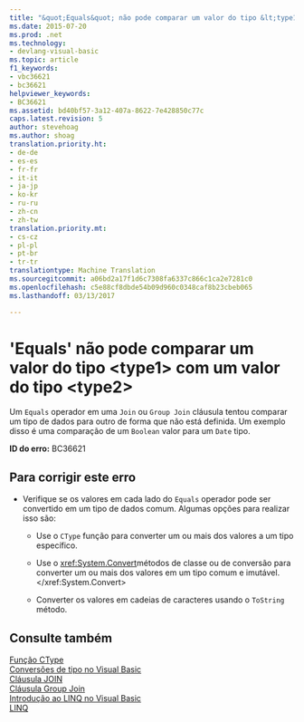 ```yaml
---
title: "&quot;Equals&quot; não pode comparar um valor do tipo &lt;type1&gt; com um valor do tipo &lt;type2&gt; | Documentos do Microsoft"
ms.date: 2015-07-20
ms.prod: .net
ms.technology:
- devlang-visual-basic
ms.topic: article
f1_keywords:
- vbc36621
- bc36621
helpviewer_keywords:
- BC36621
ms.assetid: bd40bf57-3a12-407a-8622-7e428850c77c
caps.latest.revision: 5
author: stevehoag
ms.author: shoag
translation.priority.ht:
- de-de
- es-es
- fr-fr
- it-it
- ja-jp
- ko-kr
- ru-ru
- zh-cn
- zh-tw
translation.priority.mt:
- cs-cz
- pl-pl
- pt-br
- tr-tr
translationtype: Machine Translation
ms.sourcegitcommit: a06bd2a17f1d6c7308fa6337c866c1ca2e7281c0
ms.openlocfilehash: c5e88cf8dbde54b09d960c0348caf8b23cbeb065
ms.lasthandoff: 03/13/2017

---
```

# <a name="39equals39-cannot-compare-a-value-of-type-lttype1gt-with-a-value-of-type-lttype2gt"></a>'Equals' não pode comparar um valor do tipo &lt;type1&gt; com um valor do tipo &lt;type2&gt;
Um `Equals` operador em uma `Join` ou `Group Join` cláusula tentou comparar um tipo de dados para outro de forma que não está definida. Um exemplo disso é uma comparação de um `Boolean` valor para um `Date` tipo.  
  
 **ID do erro:** BC36621  
  
## <a name="to-correct-this-error"></a>Para corrigir este erro  
  
-   Verifique se os valores em cada lado do `Equals` operador pode ser convertido em um tipo de dados comum. Algumas opções para realizar isso são:  
  
    -   Use o `CType` função para converter um ou mais dos valores a um tipo específico.  
  
    -   Use o <xref:System.Convert>métodos de classe ou de conversão para converter um ou mais dos valores em um tipo comum e imutável.</xref:System.Convert>  
  
    -   Converter os valores em cadeias de caracteres usando o `ToString` método.  
  
## <a name="see-also"></a>Consulte também  
 [Função CType](../../visual-basic/language-reference/functions/ctype-function.md)   
 [Conversões de tipo no Visual Basic](../../visual-basic/programming-guide/language-features/data-types/type-conversions.md)   
 [Cláusula JOIN](../../visual-basic/language-reference/queries/join-clause.md)   
 [Cláusula Group Join](../../visual-basic/language-reference/queries/group-join-clause.md)   
 [Introdução ao LINQ no Visual Basic](../../visual-basic/programming-guide/language-features/linq/introduction-to-linq.md)   
 [LINQ](../../visual-basic/programming-guide/language-features/linq/index.md)
